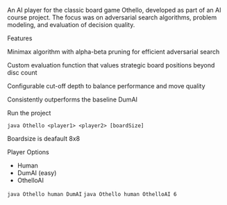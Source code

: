 An AI player for the classic board game Othello, developed as part of an AI course project. The focus was on adversarial search algorithms, problem modeling, and evaluation of decision quality.

Features

Minimax algorithm with alpha-beta pruning for efficient adversarial search

Custom evaluation function that values strategic board positions beyond disc count

Configurable cut-off depth to balance performance and move quality

Consistently outperforms the baseline DumAI

Run the project

`java Othello <player1> <player2> [boardSize]`

Boardsize is deafault 8x8

Player Options
- Human
- DumAI (easy)
- OthelloAI

`java Othello human DumAI`
`java Othello human OthelloAI 6`